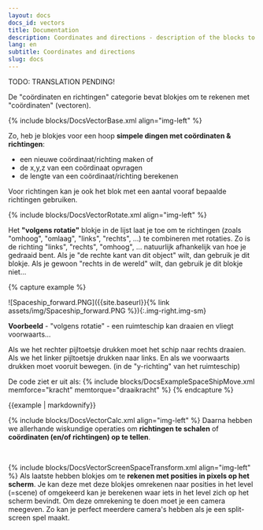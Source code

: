 ```yaml
---
layout: docs
docs_id: vectors
title: Documentation
description: Coordinates and directions - description of the blocks to work with coordinates and directions in VubbiScript
lang: en
subtitle: Coordinates and directions
slug: docs
---
```


TODO: TRANSLATION PENDING!

De "coördinaten en richtingen" categorie bevat blokjes om te rekenen met "coördinaten" (vectoren).

{% include blocks/DocsVectorBase.xml align="img-left" %}

Zo, heb je blokjes voor een hoop **simpele dingen met coördinaten & richtingen**:

  * een nieuwe coördinaat/richting maken of
  * de x,y,z van een coördinaat opvragen
  * de lengte van een coördinaat/richting berekenen

Voor richtingen kan je ook het blok met een aantal vooraf bepaalde richtingen gebruiken.

{% include blocks/DocsVectorRotate.xml align="img-left" %}

Het **"volgens rotatie"** blokje in de lijst laat je toe om te richtingen (zoals "omhoog", "omlaag", "links", "rechts", ...) te combineren met rotaties. Zo is de richting "links", "rechts", "omhoog", ... natuurlijk afhankelijk van hoe je gedraaid bent. Als je "de rechte kant van dit object" wilt, dan gebruik je dit blokje. Als je gewoon "rechts in de wereld" wilt, dan gebruik je dit blokje niet...


{% capture example %}

![Spaceship_forward.PNG]({{site.baseurl}}{% link assets/img/Spaceship_forward.PNG %}){:.img-right.img-sm}

**Voorbeeld** - "volgens rotatie" - een ruimteschip kan draaien en vliegt voorwaarts...

Als we het rechter pijltoetsje drukken moet het schip naar rechts draaien. Als we het linker pijltoetsje drukken naar links. En als we voorwaarts drukken moet vooruit bewegen. (in de "y-richting" van het ruimteschip)

De code ziet er uit als:
{% include blocks/DocsExampleSpaceShipMove.xml memforce="kracht" memtorque="draaikracht" %}
{% endcapture %}

<div class="exampleblock">{{example | markdownify}}</div>


{% include blocks/DocsVectorCalc.xml align="img-left" %}
Daarna hebben we allerhande wiskundige operaties om **richtingen te schalen** of **coördinaten (en/of richtingen) op te tellen**.

<div class="clear"></div>
&nbsp;
<div class="clear"></div>

{% include blocks/DocsVectorScreenSpaceTransform.xml align="img-left" %}
Als laatste hebben blokjes om te **rekenen met posities in pixels op het scherm**. Je kan deze met deze blokjes omrekenen naar posities in het level (=scene) of omgekeerd kan je berekenen waar iets in het level zich op het scherm bevindt. Om deze omrekening te doen moet je een camera meegeven. Zo kan je perfect meerdere camera's hebben als je een split-screen spel maakt.
